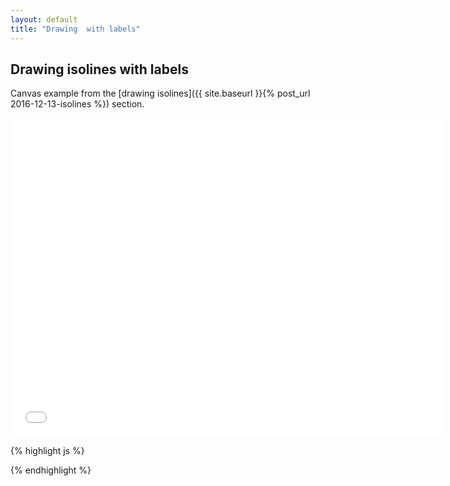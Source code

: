 ```yaml
---
layout: default
title: "Drawing  with labels"
---
```

Drawing isolines with labels
----------------------------
Canvas example from the [drawing isolines]({{ site.baseurl }}{% post_url 2016-12-13-isolines %}) section.

<iframe frameborder="no" border="0" scrolling="no" marginwidth="0" marginheight="0" width="690" height="510" src="{{ site.baseurl }}/code_samples/isolines-labels.html"></iframe>

{% highlight js %}
<!DOCTYPE html>
<meta charset="utf-8">
<style>

</style>
<body>

<script src="https://d3js.org/d3.v4.min.js"></script>
<script src="geotiff.min.js"></script>
<script src="raster-marching-squares.min.js"></script>
<script src="path-properties.min.js"></script>
<script src="http://d3js.org/topojson.v1.min.js"></script>
<script src="https://d3js.org/d3-scale-chromatic.v1.min.js"></script>

<script>
var width = 680,
    height = 500;
var projection = d3.geoAzimuthalEqualArea()
    .rotate([-55.5, -24])
    .scale(1100);

var canvas = d3.select("body").append("canvas")
    .attr("width", width)
    .attr("height", height);

var context = canvas.node().getContext("2d");
d3.request("tz850.tiff")
  .responseType('arraybuffer')
  .get(function(error, tiffData){
d3.json("world-110m.json", function(error, topojsonData) {
  var countries = topojson.feature(topojsonData, topojsonData.objects.countries);

  var tiff = GeoTIFF.parse(tiffData.response);
  var image = tiff.getImage();
  var rasters = image.readRasters();
  var tiepoint = image.getTiePoints()[0];
  var pixelScale = image.getFileDirectory().ModelPixelScale;
  var geoTransform = [tiepoint.x, pixelScale[0], 0, tiepoint.y, 0, -1*pixelScale[1]];

  var zData = new Array(image.getHeight());
  for (var j = 0; j<image.getHeight(); j++){
      zData[j] = new Array(image.getWidth());
      for (var i = 0; i<image.getWidth(); i++){
          zData[j][i] = rasters[0][i + j*image.getWidth()];
      }
  }

  var path = d3.geoPath()
      .projection(projection).context(context);

  context.beginPath();
  context.strokeStyle = "#000";
  context.fillStyle = "#aaa";
  context.lineWidth = 1.5;
  context.globalAlpha = 0.5;
  path(countries);
  context.stroke();
  context.fill();

  //Creating the isolines in a separate hidden canvas
  var hiddenCanvas = d3.select("body").append("canvas")
        .attr("width", width)
        .attr("height", height)
        .attr("id", "hiddenCanvas")
        .style("display","none");
  var hiddenContext = hiddenCanvas.node().getContext("2d");

  var hiddenPath = d3.geoPath()
      .projection(projection).context(hiddenContext);
  var hiddenPath2 = d3.geoPath()
          .projection(projection);

  var intervalsZ = [1400, 1420, 1440, 1460, 1480, 1500, 1520, 1540];
  var linesZ = rastertools.isolines(zData, geoTransform, intervalsZ);
  var colorScale = d3.scaleSequential(d3.interpolateYlOrRd)
      .domain([1400, 1540]);
  linesZ.features.forEach(function(d, i) {
      hiddenContext.beginPath();
      hiddenContext.globalAlpha = 1;
      hiddenContext.lineWidth = 2;
      hiddenContext.strokeStyle = colorScale(intervalsZ[i]);
      hiddenPath(d);
      hiddenContext.stroke();
      //Drawing labels
      var properties = spp.svgPathProperties(hiddenPath2(d));
      var separation = 150;

      for(var j = 0; j< Math.floor(properties.getTotalLength()/separation); j++){
        var pos = properties.getPropertiesAtLength(75 + separation*j);

        var degrees = Math.atan(pos.tangentY/pos.tangentX);
        var text = d.properties[0].value;
        hiddenContext.save();

        hiddenContext.translate(pos.x, pos.y);
        hiddenContext.rotate(degrees);

        hiddenContext.font="15px Georgia";

        hiddenContext.clearRect(-2-hiddenContext.measureText(text).width/2 , -8, 4 + hiddenContext.measureText(text).width, 19);
        hiddenContext.fillStyle = "#500";
    		hiddenContext.fillText(text, -hiddenContext.measureText(text).width/2, 7.5);
        hiddenContext.restore();
      }
  });

  //Merging the hidden canvas
  context.drawImage(hiddenCanvas.node(), 0, 0, width, height);

});
});
</script>

</body>

{% endhighlight %}
